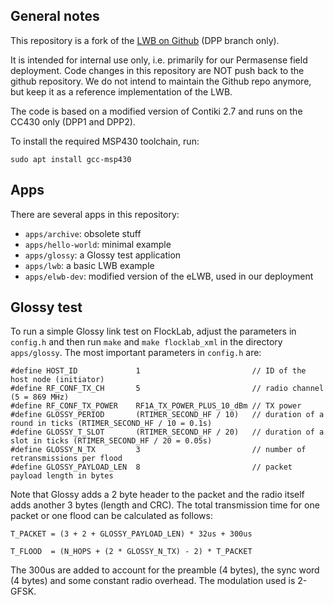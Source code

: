 ## General notes

This repository is a fork of the [LWB on Github](https://github.com/ETHZ-TEC/LWB) (DPP branch only).  

It is intended for internal use only, i.e. primarily for our Permasense field deployment. Code changes in this repository are NOT push back to the github repository. We do not intend to maintain the Github repo anymore, but keep it as a reference implementation of the LWB.

The code is based on a modified version of Contiki 2.7 and runs on the CC430 only (DPP1 and DPP2).  

To install the required MSP430 toolchain, run:

    sudo apt install gcc-msp430

## Apps

There are several apps in this repository:
*  `apps/archive`: obsolete stuff
*  `apps/hello-world`:  minimal example
*  `apps/glossy`:  a Glossy test application
*  `apps/lwb`: a basic LWB example
*  `apps/elwb-dev`: modified version of the eLWB, used in our deployment


## Glossy test

To run a simple Glossy link test on FlockLab, adjust the parameters in `config.h` and then run `make` and `make flocklab_xml` in the directory `apps/glossy`. The most important parameters in `config.h` are:
```
#define HOST_ID             1                         // ID of the host node (initiator)
#define RF_CONF_TX_CH       5                         // radio channel (5 = 869 MHz)
#define RF_CONF_TX_POWER    RF1A_TX_POWER_PLUS_10_dBm // TX power
#define GLOSSY_PERIOD       (RTIMER_SECOND_HF / 10)   // duration of a round in ticks (RTIMER_SECOND_HF / 10 = 0.1s)
#define GLOSSY_T_SLOT       (RTIMER_SECOND_HF / 20)   // duration of a slot in ticks (RTIMER_SECOND_HF / 20 = 0.05s)
#define GLOSSY_N_TX         3                         // number of retransmissions per flood
#define GLOSSY_PAYLOAD_LEN  8                         // packet payload length in bytes
```
Note that Glossy adds a 2 byte header to the packet and the radio itself adds another 3 bytes (length and CRC). The total transmission time for one packet or one flood can be calculated as follows:  
```
T_PACKET = (3 + 2 + GLOSSY_PAYLOAD_LEN) * 32us + 300us

T_FLOOD  = (N_HOPS + (2 * GLOSSY_N_TX) - 2) * T_PACKET
```
The 300us are added to account for the preamble (4 bytes), the sync word (4 bytes) and some constant radio overhead. The modulation used is 2-GFSK.  

